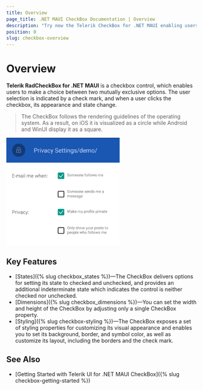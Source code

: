 ```yaml
---
title: Overview
page_title: .NET MAUI CheckBox Documentation | Overview
description: "Try now the Telerik CheckBox for .NET MAUI enabling users to make a choice between two mutually exclusive options."
position: 0
slug: checkbox-overview
---
```


# Overview

**Telerik RadCheckBox for .NET MAUI** is a checkbox control, which enables users to make a choice between two mutually exclusive options. The user selection is indicated by a check mark, and when a user clicks the checkbox, its appearance and state change.  

> The CheckBox follows the rendering guidelines of the operating system. As a result, on iOS it is visualized as a circle while Android and WinUI display it as a square.

![CheckBox Overview](images/checkbox-overview.png "CheckBox Overview")

## Key Features

* [States]({% slug checkbox_states %})&mdash;The CheckBox delivers options for setting its state to checked and unchecked, and provides an additional indeterminate state which indicates the control is neither checked nor unchecked.
* [Dimensions]({% slug checkbox_dimensions %})&mdash;You can set the width and height of the CheckBox by adjusting only a single CheckBox property.
* [Styling]({% slug checkbox-styling %})&mdash;The CheckBox exposes a set of styling properties for customizing its visual appearance and enables you to set its background, border, and symbol color, as well as customize its layout, including the borders and the check mark.

## See Also

- [Getting Started with Telerik UI for .NET MAUI CheckBox]({% slug checkbox-getting-started %})
